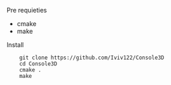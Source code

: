 Pre requieties
- cmake
- make


Install
```
    git clone https://github.com/Iviv122/Console3D
    cd Console3D
    cmake .
    make 

```